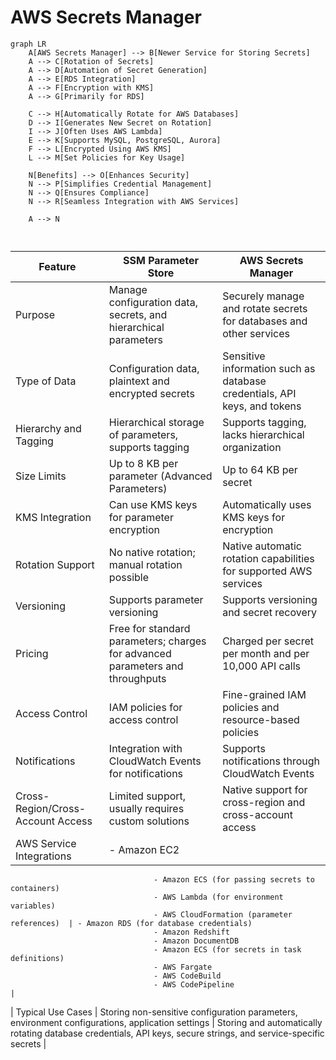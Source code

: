 # AWS Secrets Manager

```mermaid
graph LR
    A[AWS Secrets Manager] --> B[Newer Service for Storing Secrets]
    A --> C[Rotation of Secrets]
    A --> D[Automation of Secret Generation]
    A --> E[RDS Integration]
    A --> F[Encryption with KMS]
    A --> G[Primarily for RDS]

    C --> H[Automatically Rotate for AWS Databases]
    D --> I[Generates New Secret on Rotation]
    I --> J[Often Uses AWS Lambda]
    E --> K[Supports MySQL, PostgreSQL, Aurora]
    F --> L[Encrypted Using AWS KMS]
    L --> M[Set Policies for Key Usage]

    N[Benefits] --> O[Enhances Security]
    N --> P[Simplifies Credential Management]
    N --> Q[Ensures Compliance]
    N --> R[Seamless Integration with AWS Services]

    A --> N



```


| Feature                           | SSM Parameter Store                                                       | AWS Secrets Manager                                                         |
|-----------------------------------|---------------------------------------------------------------------------|------------------------------------------------------------------------------|
| Purpose                           | Manage configuration data, secrets, and hierarchical parameters            | Securely manage and rotate secrets for databases and other services          |
| Type of Data                      | Configuration data, plaintext and encrypted secrets                       | Sensitive information such as database credentials, API keys, and tokens    |
| Hierarchy and Tagging             | Hierarchical storage of parameters, supports tagging                      | Supports tagging, lacks hierarchical organization                           |
| Size Limits                       | Up to 8 KB per parameter (Advanced Parameters)                            | Up to 64 KB per secret                                                      |
| KMS Integration                   | Can use KMS keys for parameter encryption                                 | Automatically uses KMS keys for encryption                                  |
| Rotation Support                  | No native rotation; manual rotation possible                              | Native automatic rotation capabilities for supported AWS services           |
| Versioning                        | Supports parameter versioning                                             | Supports versioning and secret recovery                                     |
| Pricing                           | Free for standard parameters; charges for advanced parameters and throughputs | Charged per secret per month and per 10,000 API calls                      |
| Access Control                    | IAM policies for access control                                           | Fine-grained IAM policies and resource-based policies                       |
| Notifications                     | Integration with CloudWatch Events for notifications                      | Supports notifications through CloudWatch Events                            |
| Cross-Region/Cross-Account Access | Limited support, usually requires custom solutions                        | Native support for cross-region and cross-account access                    |
| AWS Service Integrations          | - Amazon EC2
                                    - Amazon ECS (for passing secrets to containers)
                                    - AWS Lambda (for environment variables)
                                    - AWS CloudFormation (parameter references)  | - Amazon RDS (for database credentials)
                                    - Amazon Redshift
                                    - Amazon DocumentDB
                                    - Amazon ECS (for secrets in task definitions)
                                    - AWS Fargate
                                    - AWS CodeBuild
                                    - AWS CodePipeline                                                    |
| Typical Use Cases                 | Storing non-sensitive configuration parameters, environment configurations, application settings | Storing and automatically rotating database credentials, API keys, secure strings, and service-specific secrets |
